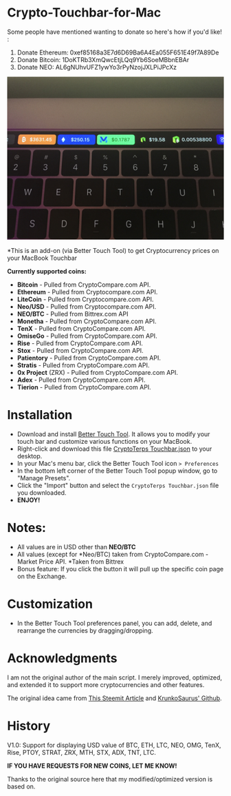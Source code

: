 # Crypto-Touchbar-for-Mac

Some people have mentioned wanting to donate so here's how if you'd like! :

1. Donate Ethereum: 0xef85168a3E7d6D69Ba6A4Ea055F651E49f7A89De
2. Donate Bitcoin: 1DoKTRb3XmQwcEtjLQq9Yb6SoeMBbnEBAr
3. Donate NEO: AL6gNUhvUFZ1ywYo3rPyNzojJXLPiJPcXz


![screenshot](https://github.com/CryptoTerps/Crypto-Touchbar-for-Mac/blob/master/IMG_3452.JPG)

*This is an add-on (via Better Touch Tool) to get Cryptocurrency prices on your MacBook Touchbar


**Currently supported coins:**

- **Bitcoin** - Pulled from CryptoCompare.com API.
- **Ethereum** - Pulled from Cryptocompare.com API.
- **LiteCoin** - Pulled from Cryptocompare.com API.
- **Neo/USD** - Pulled from Cryptocompare.com API.
- **NEO/BTC** - Pulled from Bittrex.com API
- **Monetha** - Pulled from CryptoCompare.com API.
- **TenX** - Pulled from CryptoCompare.com API. 
- **OmiseGo** - Pulled from CryptoCompare.com API. 
- **Rise** - Pulled from CryptoCompare.com API.
- **Stox** - Pulled from CryptoCompare.com API.
- **Patientory** - Pulled from CryptoCompare.com API.
- **Stratis** - Pulled from CryptoCompare.com API.
- **0x Project** (ZRX) - Pulled from CryptoCompare.com API.
- **Adex** - Pulled from CryptoCompare.com API.
- **Tierion** - Pulled from CryptoCompare.com API. 

# Installation

- Download and install [Better Touch Tool](https://www.boastr.net/downloads/). It allows you to modify your touch bar and customize various functions on your MacBook. 
- Right-click and download this file [CryptoTerps Touchbar.json](https://github.com/CryptoTerps/Crypto-Touchbar-for-Mac/blob/master/CryptoTerps%20TouchBar.json.zip) to your desktop.
- In your Mac's menu bar, click the Better Touch Tool icon `> Preferences`
- In the bottom left corner of the Better Touch Tool popup window, go to "Manage Presets".
- Click the "Import" button and select the `CryptoTerps Touchbar.json` file you downloaded. 
- **ENJOY!**


# Notes:

- All values are in USD other than **NEO/BTC**
- All values (except for *Neo/BTC) taken from CryptoCompare.com - Market Price API. 
*Taken from Bittrex
- Bonus feature: If you click the button it will pull up the specific coin page on the Exchange.


# Customization

- In the Better Touch Tool preferences panel, you can add, delete, and rearrange the currencies by dragging/dropping.

# Acknowledgments

I am not the original author of the main script. I merely improved, optimized, and extended it to support more cryptocurrencies and other features. 

The original idea came from [This Steemit Article](https://steemit.com/neo/@awesomemo/get-the-latest-price-of-neo-on-your-macbook-touchbar) and [KrunkoSaurus' Github](https://github.com/krunkosaurus/bettertouchtool-crypto). 

# History

V1.0: Support for displaying USD value of BTC, ETH, LTC, NEO, OMG, TenX, Rise, PTOY, STRAT, ZRX, MTH, STX, ADX, TNT, LTC.

**IF YOU HAVE REQUESTS FOR NEW COINS, LET ME KNOW!**

Thanks to the original source here that my modified/optimized version is based on.
